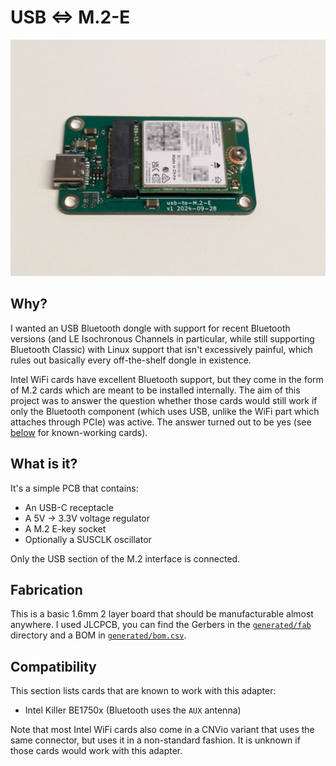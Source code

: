 # USB ⇔ M.2-E

![](img/pcb.jpg)

## Why?

I wanted an USB Bluetooth dongle with support for recent Bluetooth versions (and LE Isochronous Channels in particular, while still supporting Bluetooth Classic) with Linux support that isn't excessively painful, which rules out basically every off-the-shelf dongle in existence.

Intel WiFi cards have excellent Bluetooth support, but they come in the form of M.2 cards which are meant to be installed internally. The aim of this project was to answer the question whether those cards would still work if only the Bluetooth component (which uses USB, unlike the WiFi part which attaches through PCIe) was active. The answer turned out to be yes (see [below](#compatibilty) for known-working cards).

## What is it?

It's a simple PCB that contains:

 * An USB-C receptacle
 * A 5V → 3.3V voltage regulator
 * A M.2 E-key socket
 * Optionally a SUSCLK oscillator

Only the USB section of the M.2 interface is connected.

## Fabrication

This is a basic 1.6mm 2 layer board that should be manufacturable almost anywhere. I used JLCPCB, you can find the Gerbers in the [`generated/fab`](generated/fab/) directory and a BOM in [`generated/bom.csv`](generated/bom.csv).

## Compatibility

This section lists cards that are known to work with this adapter:

 * Intel Killer BE1750x (Bluetooth uses the `AUX` antenna)

Note that most Intel WiFi cards also come in a CNVio variant that uses the same connector, but uses it in a non-standard fashion. It is unknown if those cards would work with this adapter.

